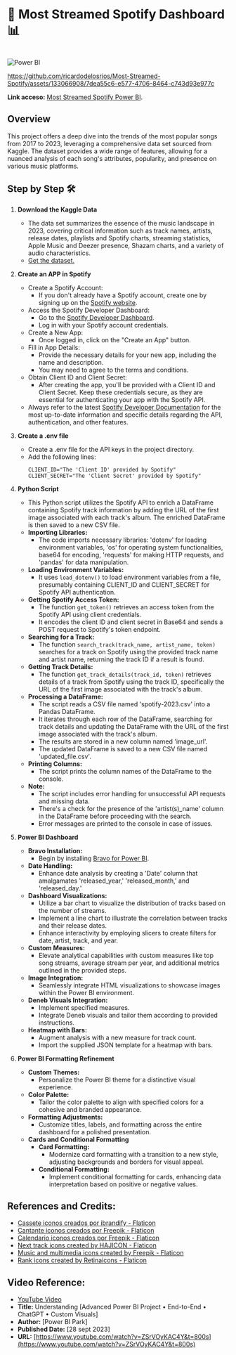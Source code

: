 # 🎵 Most Streamed Spotify Dashboard 📊

<div style="display: inline_block"><br/>
  <img align="center" alt="Power BI" src="https://img.shields.io/badge/Power%20BI-61DBFB?style=for-the-badge&logo=Power%20BI&labelColor=black" />

 

https://github.com/ricardodelosrios/Most-Streamed-Spotify/assets/133066908/7dea55c6-e577-4706-8464-c743d93e977c





**Link acceso:** [Most Streamed Spotify Power BI](https://app.powerbi.com/view?r=eyJrIjoiMzkzYWYzMWYtYzZhYS00MDZjLWJlMWItMTg2OTc2Y2Y2YzU0IiwidCI6IjViMTU1MDU3LWMxMGEtNDM3Mi04NWU4LTEzZTA3ZGJlMTc3NSJ9).

## Overview

This project offers a deep dive into the trends of the most popular songs from 2017 to 2023, leveraging a comprehensive data set sourced from Kaggle. The dataset provides a wide range of features, allowing for a nuanced analysis of each song's attributes, popularity, and presence on various music platforms.

## Step by Step 🛠️

1. **Download the Kaggle Data**
   - The data set summarizes the essence of the music landscape in 2023, covering critical information such as track names, artists, release dates, playlists and Spotify charts, streaming statistics, Apple Music and Deezer presence, Shazam charts, and a variety of audio characteristics.
   - [Get the dataset.](https://www.kaggle.com/datasets/nelgiriyewithana/top-spotify-songs-2023?resource=download)
     

2. **Create an APP in Spotify**
   - Create a Spotify Account:
     - If you don't already have a Spotify account, create one by signing up on the [Spotify website](https://www.spotify.com/).
   - Access the Spotify Developer Dashboard:
     - Go to the [Spotify Developer Dashboard](https://developer.spotify.com/dashboard/).
     - Log in with your Spotify account credentials.
   - Create a New App:
     - Once logged in, click on the "Create an App" button.
   - Fill in App Details:
     - Provide the necessary details for your new app, including the name and description.
     - You may need to agree to the terms and conditions.
   - Obtain Client ID and Client Secret:
     - After creating the app, you'll be provided with a Client ID and Client Secret. Keep these credentials secure, as they are essential for authenticating your app with the Spotify API.
   - Always refer to the latest [Spotify Developer Documentation](https://developer.spotify.com/documentation/) for the most up-to-date information and specific details regarding the API, authentication, and other features.

3. **Create a .env file**
   - Create a .env file for the API keys in the project directory.
   - Add the following lines:
     ```env
     CLIENT_ID="The 'Client ID' provided by Spotify"
     CLIENT_SECRET="The 'Client Secret' provided by Spotify"
     ```

4. **Python Script**
   - This Python script utilizes the Spotify API to enrich a DataFrame containing Spotify track information by adding the URL of the first image associated with each track's album. The enriched DataFrame is then saved to a new CSV file.
   - **Importing Libraries:**
     - The code imports necessary libraries: 'dotenv' for loading environment variables, 'os' for operating system functionalities, base64 for encoding, 'requests' for making HTTP requests, and 'pandas' for data manipulation.
   - **Loading Environment Variables:**
     - It uses `load_dotenv()` to load environment variables from a file, presumably containing CLIENT_ID and CLIENT_SECRET for Spotify API authentication.
   - **Getting Spotify Access Token:**
     - The function `get_token()` retrieves an access token from the Spotify API using client credentials.
     - It encodes the client ID and client secret in Base64 and sends a POST request to Spotify's token endpoint.
   - **Searching for a Track:**
     - The function `search_track(track_name, artist_name, token)` searches for a track on Spotify using the provided track name and artist name, returning the track ID if a result is found.
   - **Getting Track Details:**
     - The function `get_track_details(track_id, token)` retrieves details of a track from Spotify using the track ID, specifically the URL of the first image associated with the track's album.
   - **Processing a DataFrame:**
     - The script reads a CSV file named 'spotify-2023.csv' into a Pandas DataFrame.
     - It iterates through each row of the DataFrame, searching for track details and updating the DataFrame with the URL of the first image associated with the track's album.
     - The results are stored in a new column named 'image_url'.
     - The updated DataFrame is saved to a new CSV file named 'updated_file.csv'.
   - **Printing Columns:**
     - The script prints the column names of the DataFrame to the console.
   - **Note:**
     - The script includes error handling for unsuccessful API requests and missing data.
     - There's a check for the presence of the 'artist(s)_name' column in the DataFrame before proceeding with the search.
     - Error messages are printed to the console in case of issues.

5. **Power BI Dashboard**
   - **Bravo Installation:**
     - Begin by installing [Bravo for Power BI](https://bravo.bi/).
   - **Date Handling:**
     - Enhance date analysis by creating a 'Date' column that amalgamates 'released_year,' 'released_month,' and 'released_day.'
   - **Dashboard Visualizations:**
     - Utilize a bar chart to visualize the distribution of tracks based on the number of streams.
     - Implement a line chart to illustrate the correlation between tracks and their release dates.
     - Enhance interactivity by employing slicers to create filters for date, artist, track, and year.
   - **Custom Measures:**
     - Elevate analytical capabilities with custom measures like top song streams, average stream per year, and additional metrics outlined in the provided steps.
   - **Image Integration:**
     - Seamlessly integrate HTML visualizations to showcase images within the Power BI environment.
   - **Deneb Visuals Integration:**
     - Implement specified measures.
     - Integrate Deneb visuals and tailor them according to provided instructions.
   - **Heatmap with Bars:**
     - Augment analysis with a new measure for track count.
     - Import the supplied JSON template for a heatmap with bars.

6. **Power BI Formatting Refinement**
   - **Custom Themes:**
     - Personalize the Power BI theme for a distinctive visual experience.
   - **Color Palette:**
     - Tailor the color palette to align with specified colors for a cohesive and branded appearance.
   - **Formatting Adjustments:**
     - Customize titles, labels, and formatting across the entire dashboard for a polished presentation.
   - **Cards and Conditional Formatting**
     - **Card Formatting:**
       - Modernize card formatting with a transition to a new style, adjusting backgrounds and borders for visual appeal.
     - **Conditional Formatting:**
       - Implement conditional formatting for cards, enhancing data interpretation based on positive or negative values.
      
## References and Credits:

- [Cassete iconos creados por ibrandify - Flaticon](https://www.flaticon.es/iconos-gratis/cassete)
- [Cantante iconos creados por Freepik - Flaticon](https://www.flaticon.es/iconos-gratis/cantante)
- [Calendario iconos creados por Freepik - Flaticon](https://www.flaticon.es/iconos-gratis/calendario)
- [Next track icons created by HAJICON - Flaticon](https://www.flaticon.com/free-icons/next-track)
- [Music and multimedia icons created by Freepik - Flaticon](https://www.flaticon.com/free-icons/music-and-multimedia)
- [Rank icons created by Retinaicons - Flaticon](https://www.flaticon.com/free-icons/rank)
  
## Video Reference: 

- [YouTube Video](https://www.youtube.com/watch?v=ZSrVOyKAC4Y&t=800s)
- **Title:** Understanding [Advanced Power BI Project • End-to-End • ChatGPT • Custom Visuals]
- **Author:** [Power BI Park]
- **Published Date:** [28 sept 2023]
- **URL:** [https://www.youtube.com/watch?v=ZSrVOyKAC4Y&t=800s](https://www.youtube.com/watch?v=ZSrVOyKAC4Y&t=800s)
